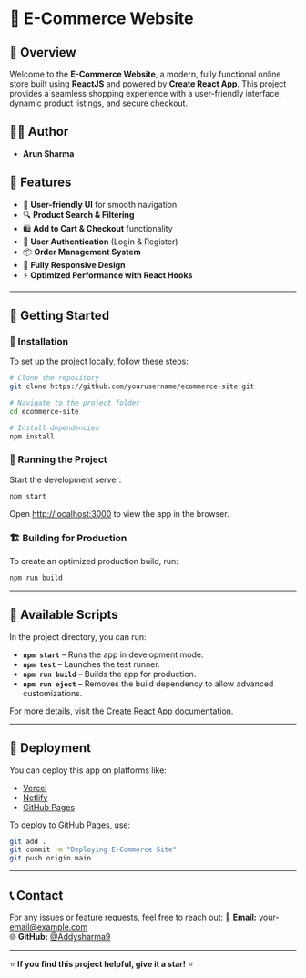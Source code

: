 # 🛒 E-Commerce Website

## 📌 Overview
Welcome to the **E-Commerce Website**, a modern, fully functional online store built using **ReactJS** and powered by **Create React App**. This project provides a seamless shopping experience with a user-friendly interface, dynamic product listings, and secure checkout.

## 👨‍💻 Author
- **Arun Sharma**

## 🚀 Features
- 🏪 **User-friendly UI** for smooth navigation
- 🔍 **Product Search & Filtering**
- 🛍️ **Add to Cart & Checkout** functionality
- 🔐 **User Authentication** (Login & Register)
- 📦 **Order Management System**
- 📱 **Fully Responsive Design**
- ⚡ **Optimized Performance with React Hooks**

---

## 🎯 Getting Started

### 🔧 Installation
To set up the project locally, follow these steps:

```sh
# Clone the repository
git clone https://github.com/yourusername/ecommerce-site.git

# Navigate to the project folder
cd ecommerce-site

# Install dependencies
npm install
```

### 🏃 Running the Project
Start the development server:

```sh
npm start
```

Open [http://localhost:3000](http://localhost:3000) to view the app in the browser.

### 🏗️ Building for Production
To create an optimized production build, run:

```sh
npm run build
```

---

## 📜 Available Scripts
In the project directory, you can run:

- **`npm start`** – Runs the app in development mode.
- **`npm test`** – Launches the test runner.
- **`npm run build`** – Builds the app for production.
- **`npm run eject`** – Removes the build dependency to allow advanced customizations.

For more details, visit the [Create React App documentation](https://facebook.github.io/create-react-app/docs/getting-started).

---

## 🔗 Deployment
You can deploy this app on platforms like:
- [Vercel](https://vercel.com/)
- [Netlify](https://www.netlify.com/)
- [GitHub Pages](https://pages.github.com/)

To deploy to GitHub Pages, use:

```sh
git add .
git commit -m "Deploying E-Commerce Site"
git push origin main
```

---

## 📞 Contact
For any issues or feature requests, feel free to reach out:
📧 **Email:** your-email@example.com  
🌐 **GitHub:** [@Addysharma9](https://github.com/yourusername)  

---

⭐ **If you find this project helpful, give it a star!** ⭐

